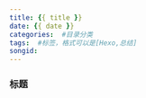 ```yaml
---
title: {{ title }}
date: {{ date }}
categories:  #目录分类
tags:  #标签，格式可以是[Hexo,总结]
songid: 
---
```

### 标题
![]()
<!-- more -->